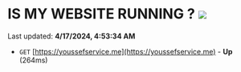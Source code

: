 # IS MY WEBSITE RUNNING ? [![](https://img.shields.io/static/v1?label=Sponsor&message=%E2%9D%A4&logo=GitHub&color=%23fe8e86)](https://github.com/sponsors/<username>)

Last updated: **4/17/2024, 4:53:34 AM**

- `GET` [https://youssefservice.me](https://youssefservice.me) - **Up** (264ms)
